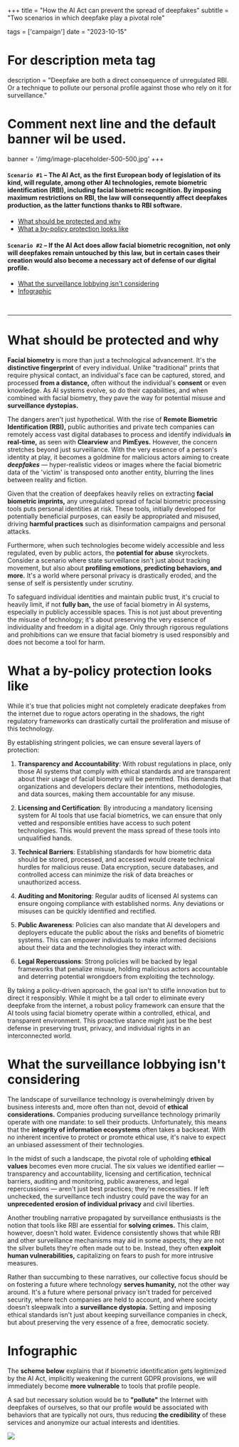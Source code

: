 +++
title = "How the AI Act can prevent the spread of deepfakes"
subtitle = "Two scenarios in which deepfake play a pivotal role"

tags = ['campaign']
date = "2023-10-15"

# For description meta tag
description = "Deepfake are both a direct consequence of unregulated RBI. Or a technique to pollute our personal profile against those who rely on it for surveillance."

# Comment next line and the default banner wil be used.
banner = '/img/image-placeholder-500-500.jpg'
+++

#### `Scenario #1` – The AI Act, as the first European body of legislation of its kind, will regulate, among other AI technologies, remote biometric identification (RBI), including facial biometric recognition. By imposing maximum restrictions on RBI, the law will consequently affect deepfakes production, as the latter functions thanks to RBI software.

* [What should be protected and why](/blog/why-deepfake#what-should-be-protected-and-why)
* [What a by-policy protection looks like](/blog/why-deepfake#how-a-by-policy-protection-looks-like)

#### `Scenario #2` – If the AI Act does allow facial biometric recognition, not only will deepfakes remain untouched by this law, but in certain cases their creation would also become a necessary act of defense of our digital profile.

* [What the surveillance lobbying isn't considering](/blog/why-deepfake#what-the-surveillance-lobbying-isnt-considering)
* [Infographic](/blog/why-deepfake#infographic)

<br>

---

# What should be protected and why

**Facial biometry** is more than just a technological advancement. It's the **distinctive fingerprint** of every individual. Unlike "traditional" prints that require physical contact, an individual's face can be captured, stored, and processed **from a distance,** often without the individual's **consent** or even knowledge. As AI systems evolve, so do their capabilities, and when combined with facial biometry, they pave the way for potential misuse and **surveillance dystopias.**

The dangers aren't just hypothetical. With the rise of **Remote Biometric Identification (RBI),** public authorities and private tech companies can remotely access vast digital databases to process and identify individuals **in real-time,** as seen with **Clearview** and **PimEyes.** However, the concern stretches beyond just surveillance. With the very essence of a person's identity at play, it becomes a goldmine for malicious actors aiming to create **_deepfakes_** — hyper-realistic videos or images where the facial biometric data of the 'victim' is transposed onto another entity, blurring the lines between reality and fiction.

Given that the creation of deepfakes heavily relies on extracting **facial biometric imprints,** any unregulated spread of facial biometric processing tools puts personal identities at risk. These tools, initially developed for potentially beneficial purposes, can easily be appropriated and misused, driving **harmful practices** such as disinformation campaigns and personal attacks.

Furthermore, when such technologies become widely accessible and less regulated, even by public actors, the **potential for abuse** skyrockets. Consider a scenario where state surveillance isn't just about tracking movement, but also about **profiling emotions, predicting behaviors, and more.** It's a world where personal privacy is drastically eroded, and the sense of self is persistently under scrutiny.

To safeguard individual identities and maintain public trust, it's crucial to heavily limit, if not **fully ban,** the use of facial biometry in AI systems, especially in publicly accessible spaces. This is not just about preventing the misuse of technology; it's about preserving the very essence of individuality and freedom in a digital age. Only through rigorous regulations and prohibitions can we ensure that facial biometry is used responsibly and does not become a tool for harm.

# What a by-policy protection looks like

While it's true that policies might not completely eradicate deepfakes from the internet due to rogue actors operating in the shadows, the right regulatory frameworks can drastically curtail the proliferation and misuse of this technology.

By establishing stringent policies, we can ensure several layers of protection:

1. **Transparency and Accountability**: With robust regulations in place, only those AI systems that comply with ethical standards and are transparent about their usage of facial biometry will be permitted. This demands that organizations and developers declare their intentions, methodologies, and data sources, making them accountable for any misuse.

2. **Licensing and Certification**: By introducing a mandatory licensing system for AI tools that use facial biometrics, we can ensure that only vetted and responsible entities have access to such potent technologies. This would prevent the mass spread of these tools into unqualified hands.

3. **Technical Barriers**: Establishing standards for how biometric data should be stored, processed, and accessed would create technical hurdles for malicious reuse. Data encryption, secure databases, and controlled access can minimize the risk of data breaches or unauthorized access.

4. **Auditing and Monitoring**: Regular audits of licensed AI systems can ensure ongoing compliance with established norms. Any deviations or misuses can be quickly identified and rectified.

5. **Public Awareness**: Policies can also mandate that AI developers and deployers educate the public about the risks and benefits of biometric systems. This can empower individuals to make informed decisions about their data and the technologies they interact with.

6. **Legal Repercussions**: Strong policies will be backed by legal frameworks that penalize misuse, holding malicious actors accountable and deterring potential wrongdoers from exploiting the technology.

By taking a policy-driven approach, the goal isn't to stifle innovation but to direct it responsibly. While it might be a tall order to eliminate every deepfake from the internet, a robust policy framework can ensure that the AI tools using facial biometry operate within a controlled, ethical, and transparent environment. This proactive stance might just be the best defense in preserving trust, privacy, and individual rights in an interconnected world.

# What the surveillance lobbying isn't considering

The landscape of surveillance technology is overwhelmingly driven by business interests and, more often than not, devoid of **ethical considerations.** Companies producing surveillance technology primarily operate with one mandate: to sell their products. Unfortunately, this means that the **integrity of information ecosystems** often takes a backseat. With no inherent incentive to protect or promote ethical use, it's naive to expect an unbiased assessment of their technologies.

In the midst of such a landscape, the pivotal role of upholding **ethical values** becomes even more crucial. The six values we identified earlier — transparency and accountability, licensing and certification, technical barriers, auditing and monitoring, public awareness, and legal repercussions — aren't just best practices; they're necessities. If left unchecked, the surveillance tech industry could pave the way for an **unprecedented erosion of individual privacy** and civil liberties.

Another troubling narrative propagated by surveillance enthusiasts is the notion that tools like RBI are essential for **solving crimes.** This claim, however, doesn't hold water. Evidence consistently shows that while RBI and other surveillance mechanisms may aid in some aspects, they are not the silver bullets they're often made out to be. Instead, they often **exploit human vulnerabilities,** capitalizing on fears to push for more intrusive measures. 

Rather than succumbing to these narratives, our collective focus should be on fostering a future where technology **serves humanity,** not the other way around. It's a future where personal privacy isn't traded for perceived security, where tech companies are held to account, and where society doesn't sleepwalk into a **surveillance dystopia.** Setting and imposing ethical standards isn't just about keeping surveillance companies in check, but about preserving the very essence of a free, democratic society.

# Infographic

The **scheme below** explains that if biometric identification gets legitimized by the AI Act, implicitly weakening the current GDPR provisions, we will immediately become **more vulnerable** to tools that profile people.

A sad but necessary solution would be to **"pollute"** the Internet with deepfakes of ourselves, so that our profile would be associated with behaviors that are typically not ours, thus reducing **the credibility** of these services and anonymize our actual interests and identities.

![](/img/deepfake_infographic.jpeg)



<!-- commented below -->
<!--
The EU can forbid the use of Face Biometry in the AI Act. This would limit the use of these technologies in the EU market by policy.

And what if RBI is allowed in the AIAct? Deepfakes would help us as the last defense against massive internet surveillance … by “polluting” our profiles with false images!

* i Deepfake sono possibili perchè prima viene estratta l'impronta biometrica facciale dalla vittima, e poi questa viene incollata in un nuovo corpo (che agisce come un contenitore). Il problema è che spesso questo non succede perchè la persona ha voluto o ha acconsentito, per questo ci riferiamo a loro come vittima.
* Il riconoscimento biometrico dovrebbe essere bannato, perchè a parte il chiaro possibile abuso nel campo della sorveglianza, è anche abilitate e necessaria per la creazione di deepfake. E' infatti l'utilizzo di codice che estrae e tratta feature biometriche parte del problema\*, è la sua diffusione avulsa dall'analisi del rischio ad aver creato questa situazione.
* Se l'RBI (Identificazione Biometrica Remota) diventa legittima, questo include anche l'accesso a banche dati digitali. Sistemi come Clearview or PimEyes, citati esempi nell'infografica sottostanti, agiscono sulla base di questa possibilità. Una soluzione avversariale, ma alla portata di tutti a quel punto, sarebbe quella di inquinare i portali fotografici con foto false, in modo da far si che il business di profilazione facciale venga danneggiato al punto di non rendere questi prodotti affidabili sul mercato. Sarebbe un caso limite che speriamo di non dover raggiungere, ma stiamo provando tool e spiegazioni che vadano a giustificare questa azione.
* i deepfake sono, a buona ragione, associate a delle pratiche nocive di disinformazione e di aggressione alle vittime di questi prodotti. Noi fermamente condanniamo questi abusi, e per questo prendiamo come ipotetiche vittime cinque delle persone più potenti, difese, e responsabili per questo, affinchè sollevare il problema senza nuocere effettivamente a queste persone.
* **Deepfake is possible because a facial fingerprint is extracted from the victim** and then pasted onto a new host. The problem is when the victim does not consent and is unaware.
* **Facial fingerprinting should be banned** because, besides the abuse of targeted surveillance, it enables the production of deepfakes, or more abstractly, the production of other quasi-realistic human features[*](/deepfake#not-just-faces).
* **If RBI is allowed to exist, the only solution would be to pollute the Internet with fake faces**, as explained in the infographic below. We hope society never gets to that point!
* Deepfakes are often associated with unfair practices. They also pose a serious problem in the information ecosystem, as fact-checking is an after-the-fact action, and falsehoods are easily spread. **We firmly condemn such abuses**.

<section id="not-just-faces">

`*` In this regard, we can assume that any human characteristic that can be used to identify a person by digital or natural means should be equally protected. Tools that produce a subject's voice are used to defraud their families and colleagues. A comprehensive AIAct should see these highly personal and persistent characteristics as those that can only be used strictly under the consent and control of the data subject.

# Italiano

`*` In astratto è possibile assumere che ogni caratteristica umana, legata indissolubilmente all'individuo (il volto, la voce) vada distinta da altri dati personali identificativi e vada protetta quanto l'impronta facciale. Del resto ci sono già in circolazione strumenti che permettono l'emulazione di queste caratteristiche e sono utilizzati per produrre frodi. Un AIAct che consideri queste tendenze e tuteli dall'estrazione, il processo, e la riproduzione di queste feature identificativi, sarebbe in grado di catturare l'essenza del problema.
</section>
-->
